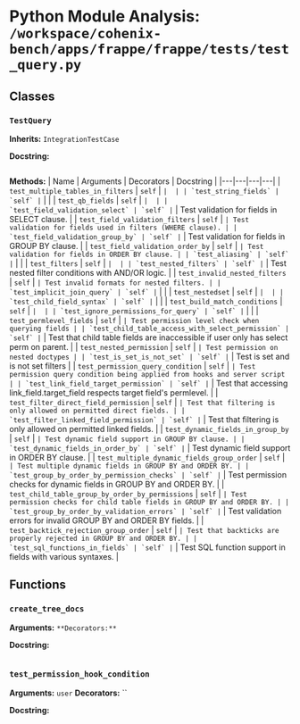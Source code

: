 # Python Module Analysis: `/workspace/cohenix-bench/apps/frappe/frappe/tests/test_query.py`

## Classes

### `TestQuery`
**Inherits:** `IntegrationTestCase`


**Docstring:**
```

```

**Methods:**
| Name | Arguments | Decorators | Docstring |
|---|---|---|---|
| `test_multiple_tables_in_filters` | `self` | `` |  |
| `test_string_fields` | `self` | `` |  |
| `test_qb_fields` | `self` | `` |  |
| `test_field_validation_select` | `self` | `` | Test validation for fields in SELECT clause. |
| `test_field_validation_filters` | `self` | `` | Test validation for fields used in filters (WHERE clause). |
| `test_field_validation_group_by` | `self` | `` | Test validation for fields in GROUP BY clause. |
| `test_field_validation_order_by` | `self` | `` | Test validation for fields in ORDER BY clause. |
| `test_aliasing` | `self` | `` |  |
| `test_filters` | `self` | `` |  |
| `test_nested_filters` | `self` | `` | Test nested filter conditions with AND/OR logic. |
| `test_invalid_nested_filters` | `self` | `` | Test invalid formats for nested filters. |
| `test_implicit_join_query` | `self` | `` |  |
| `test_nestedset` | `self` | `` |  |
| `test_child_field_syntax` | `self` | `` |  |
| `test_build_match_conditions` | `self` | `` |  |
| `test_ignore_permissions_for_query` | `self` | `` |  |
| `test_permlevel_fields` | `self` | `` | Test permission level check when querying fields |
| `test_child_table_access_with_select_permission` | `self` | `` | Test that child table fields are inaccessible if user only has select perm on parent. |
| `test_nested_permission` | `self` | `` | Test permission on nested doctypes |
| `test_is_set_is_not_set` | `self` | `` | Test is set and is not set filters |
| `test_permission_query_condition` | `self` | `` | Test permission query condition being applied from hooks and server script |
| `test_link_field_target_permission` | `self` | `` | Test that accessing link_field.target_field respects target field's permlevel. |
| `test_filter_direct_field_permission` | `self` | `` | Test that filtering is only allowed on permitted direct fields. |
| `test_filter_linked_field_permission` | `self` | `` | Test that filtering is only allowed on permitted linked fields. |
| `test_dynamic_fields_in_group_by` | `self` | `` | Test dynamic field support in GROUP BY clause. |
| `test_dynamic_fields_in_order_by` | `self` | `` | Test dynamic field support in ORDER BY clause. |
| `test_multiple_dynamic_fields_group_order` | `self` | `` | Test multiple dynamic fields in GROUP BY and ORDER BY. |
| `test_group_by_order_by_permission_checks` | `self` | `` | Test permission checks for dynamic fields in GROUP BY and ORDER BY. |
| `test_child_table_group_by_order_by_permissions` | `self` | `` | Test permission checks for child table fields in GROUP BY and ORDER BY. |
| `test_group_by_order_by_validation_errors` | `self` | `` | Test validation errors for invalid GROUP BY and ORDER BY fields. |
| `test_backtick_rejection_group_order` | `self` | `` | Test that backticks are properly rejected in GROUP BY and ORDER BY. |
| `test_sql_functions_in_fields` | `self` | `` | Test SQL function support in fields with various syntaxes. |





## Functions

### `create_tree_docs`
**Arguments:** ``
**Decorators:** ``

**Docstring:**
```

```
### `test_permission_hook_condition`
**Arguments:** `user`
**Decorators:** ``

**Docstring:**
```

```

